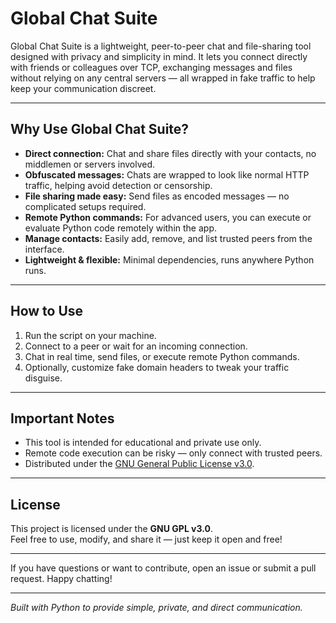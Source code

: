 # Global Chat Suite

Global Chat Suite is a lightweight, peer-to-peer chat and file-sharing tool designed with privacy and simplicity in mind. It lets you connect directly with friends or colleagues over TCP, exchanging messages and files without relying on any central servers — all wrapped in fake traffic to help keep your communication discreet.

---

## Why Use Global Chat Suite?

- **Direct connection:** Chat and share files directly with your contacts, no middlemen or servers involved.
- **Obfuscated messages:** Chats are wrapped to look like normal HTTP traffic, helping avoid detection or censorship.
- **File sharing made easy:** Send files as encoded messages — no complicated setups required.
- **Remote Python commands:** For advanced users, you can execute or evaluate Python code remotely within the app.
- **Manage contacts:** Easily add, remove, and list trusted peers from the interface.
- **Lightweight & flexible:** Minimal dependencies, runs anywhere Python runs.

---

## How to Use

1. Run the script on your machine.
2. Connect to a peer or wait for an incoming connection.
3. Chat in real time, send files, or execute remote Python commands.
4. Optionally, customize fake domain headers to tweak your traffic disguise.

---

## Important Notes

- This tool is intended for educational and private use only.
- Remote code execution can be risky — only connect with trusted peers.
- Distributed under the [GNU General Public License v3.0](https://www.gnu.org/licenses/gpl-3.0.html).

---

## License

This project is licensed under the **GNU GPL v3.0**.  
Feel free to use, modify, and share it — just keep it open and free!

---

If you have questions or want to contribute, open an issue or submit a pull request. Happy chatting!

---

*Built with Python to provide simple, private, and direct communication.*
